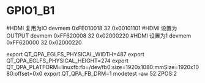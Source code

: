 # GPIO1_B1
#HDMI 复用为IO
devmem 0xFE010018 32 0x00101101 
#HDMI 设置为OUTPUT
devmem 0xFF620008 32 0x02000220
#HDMI 设置为1
devmem 0xFF620000 32 0x02000220

export QT_QPA_EGLFS_PHYSICAL_WIDTH=487
export QT_QPA_EGLFS_PHYSICAL_HEIGHT=274
export QT_QPA_PLATFORM=linuxfb:fb=/dev/fb0:size=1920x1080:mmSize=1920x1080:offset=0x0
export QT_QPA_FB_DRM=1
modetest -aw 52:ZPOS:2